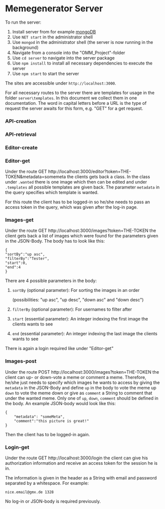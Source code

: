 # Memegenerator Server

To run the server:
1. Install server from for example
   [mongoDB](https://www.mongodb.com/try/download/community)
2. Use `NET start` in the administrator shell
3. Use `mongod` in the administrator shell (the server is now running in the background)
4. Navigate from a console into the "OMM_Project"-folder
5. Use `cd server` to navigate into the server package
6. Use `npm install` to install all necessary dependencies to execute the server
7. Use `npm start` to start the server 

The sites are accessible under `http://localhost:3000`. 

For all necessary routes to the server there are templates for usage in the folder 
`server\templates`. In this document we collect them in one documentation. The word in capital 
letters before a URL is the type of request the server awaits for this form, e.g. "GET" for a 
get request.

### API-creation

### API-retrieval


### Editor-create


### Editor-get
Under the route GET http://localhost:3000/editor?token=THE-TOKEN&metadata=somemeta the clients gets 
back a class.
In 
the class under `.wanted` there is one image which then can be edited and under `.templates` all 
possible templates are given back. The parameter `metadata` in the query specifies which 
template is wanted.

For this route the client has to be logged-in so he/she needs to pass an access token in the query, 
which was given after the log-in page.


### Images-get
Under the route GET http://localhost:3000/images?token=THE-TOKEN the client gets back a list of 
images which were found for the parameters given in the JSON-Body. The body has to look like this:
```
{
"sortBy":"up asc",
"filterBy":"Tester",
"start":0,
"end":4
}
```

There are 4 possible parameters in the body:
1. `sortBy` (optional parameter): For sorting the images in an order
   
   (possibilities: "up asc", "up desc", "down asc" and "down desc")
2. `filterBy` (optional parameter): For usernames to filter after
3. `start` (essential parameter): An integer indexing the first image the clients wants to see
4. `end` (essential parameter): An integer indexing the last image the clients wants to see

There is again a login required like under "Editor-get"

### Images-post

Under the route POST http://localhost:3000/images?token=THE-TOKEN the client can up- or 
down-vote a meme or comment a meme. Therefore, he/she just needs to specify which images he 
wants to access by giving the `metadata` in the JSON-Body and define `up` in the body to vote 
the meme up `down` to vote the meme down or give as `comment` a String to comment that under the 
wanted meme. Only one of `up`, `down`, `comment` should be defined in the body. An example 
JSON-body would look like this:
```
{
    "metadata": "someMeta",
    "comment":"this picture is great!"
}
```

Then the client has to be logged-in again.

### Login-get

Under the route GET http://localhost:3000/login the client can give his authorization 
information and receive an access token for the session he is in.

The information is given in the header as a String with email and password separated by a 
whitespace. For example:
```
nice.email@gmx.de 1328
```
No log-in or JSON-body is required previously.

